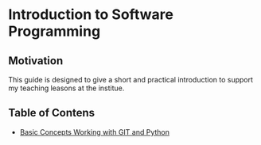 # Introduction to Software Programming

## Motivation

This guide is designed to give a short and practical introduction to support my teaching leasons at the institue.

## Table of Contens

* [Basic Concepts Working with GIT and Python](./BASIC_CONCEPTS.md)
